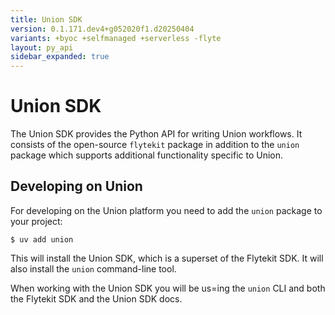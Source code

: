 ```yaml
---
title: Union SDK
version: 0.1.171.dev4+g052020f1.d20250404
variants: +byoc +selfmanaged +serverless -flyte
layout: py_api
sidebar_expanded: true
---
```


# Union SDK

The Union SDK provides the Python API for writing Union workflows. It consists
of the open-source `flytekit` package in addition to the `union` package which
supports additional functionality specific to Union.

## Developing on Union

For developing on the Union platform you need to add the `union` package to your
project:

```shell
$ uv add union
```

This will install the Union SDK, which is a superset of the Flytekit SDK.
It will also install the `union` command-line tool.

When working with the Union SDK you will be us=ing the `union` CLI and both the
Flytekit SDK and the Union SDK docs.


